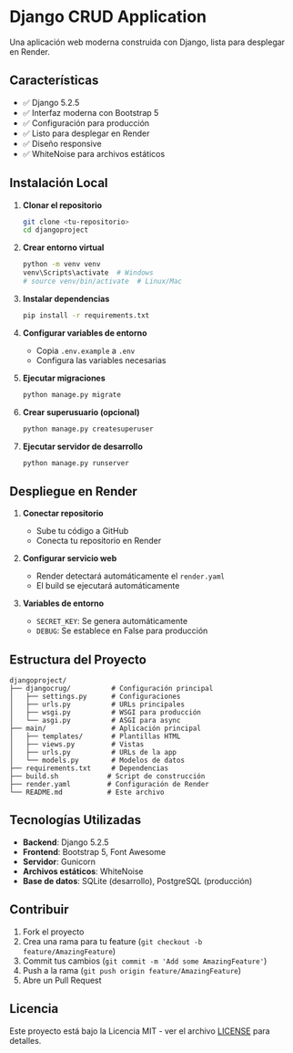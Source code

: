 # Django CRUD Application

Una aplicación web moderna construida con Django, lista para desplegar en Render.

## Características

- ✅ Django 5.2.5
- ✅ Interfaz moderna con Bootstrap 5
- ✅ Configuración para producción
- ✅ Listo para desplegar en Render
- ✅ Diseño responsive
- ✅ WhiteNoise para archivos estáticos

## Instalación Local

1. **Clonar el repositorio**
   ```bash
   git clone <tu-repositorio>
   cd djangoproject
   ```

2. **Crear entorno virtual**
   ```bash
   python -m venv venv
   venv\Scripts\activate  # Windows
   # source venv/bin/activate  # Linux/Mac
   ```

3. **Instalar dependencias**
   ```bash
   pip install -r requirements.txt
   ```

4. **Configurar variables de entorno**
   - Copia `.env.example` a `.env`
   - Configura las variables necesarias

5. **Ejecutar migraciones**
   ```bash
   python manage.py migrate
   ```

6. **Crear superusuario (opcional)**
   ```bash
   python manage.py createsuperuser
   ```

7. **Ejecutar servidor de desarrollo**
   ```bash
   python manage.py runserver
   ```

## Despliegue en Render

1. **Conectar repositorio**
   - Sube tu código a GitHub
   - Conecta tu repositorio en Render

2. **Configurar servicio web**
   - Render detectará automáticamente el `render.yaml`
   - El build se ejecutará automáticamente

3. **Variables de entorno**
   - `SECRET_KEY`: Se genera automáticamente
   - `DEBUG`: Se establece en False para producción

## Estructura del Proyecto

```
djangoproject/
├── djangocrug/          # Configuración principal
│   ├── settings.py      # Configuraciones
│   ├── urls.py          # URLs principales
│   ├── wsgi.py          # WSGI para producción
│   └── asgi.py          # ASGI para async
├── main/                # Aplicación principal
│   ├── templates/       # Plantillas HTML
│   ├── views.py         # Vistas
│   ├── urls.py          # URLs de la app
│   └── models.py        # Modelos de datos
├── requirements.txt     # Dependencias
├── build.sh            # Script de construcción
├── render.yaml         # Configuración de Render
└── README.md           # Este archivo
```

## Tecnologías Utilizadas

- **Backend**: Django 5.2.5
- **Frontend**: Bootstrap 5, Font Awesome
- **Servidor**: Gunicorn
- **Archivos estáticos**: WhiteNoise
- **Base de datos**: SQLite (desarrollo), PostgreSQL (producción)

## Contribuir

1. Fork el proyecto
2. Crea una rama para tu feature (`git checkout -b feature/AmazingFeature`)
3. Commit tus cambios (`git commit -m 'Add some AmazingFeature'`)
4. Push a la rama (`git push origin feature/AmazingFeature`)
5. Abre un Pull Request

## Licencia

Este proyecto está bajo la Licencia MIT - ver el archivo [LICENSE](LICENSE) para detalles.
